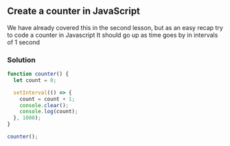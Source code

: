 ## Create a counter in JavaScript

We have already covered this in the second lesson, but as an easy recap try to code a counter in Javascript
It should go up as time goes by in intervals of 1 second

### Solution
```js
function counter() {
  let count = 0;

  setInterval(() => {
    count = count + 1;
    console.clear();
    console.log(count);
  }, 1000);
}

counter();
```